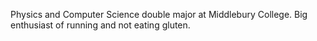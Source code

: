 Physics and Computer Science double major at Middlebury College. Big enthusiast of running and not eating gluten.